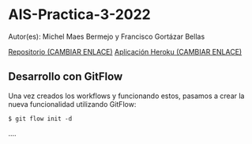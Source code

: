 # AIS-Practica-3-2022

Autor(es): Michel Maes Bermejo y Francisco Gortázar Bellas

[Repositorio (CAMBIAR ENLACE)](https://github.com/URJC-AIS/AIS-Practica-3-2022-template)
[Aplicación Heroku (CAMBIAR ENLACE)](https://ais-michel-nitflex.herokuapp.com/)

## Desarrollo con GitFlow

Una vez creados los workflows y funcionando estos, pasamos a crear la nueva funcionalidad utilizando GitFlow:

```
$ git flow init -d
```

....


